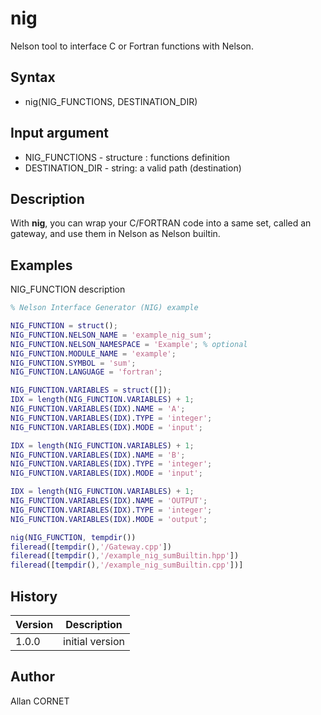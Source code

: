 

# nig

Nelson tool to interface C or Fortran functions with Nelson.

## Syntax

- nig(NIG_FUNCTIONS, DESTINATION_DIR)

## Input argument

 - NIG_FUNCTIONS - structure : functions definition
 - DESTINATION_DIR - string: a valid path (destination)

## Description


  <p>With <b>nig</b>, you can wrap your C/FORTRAN code into a same set, called an gateway, and use them in Nelson as Nelson builtin.</p>


## Examples

NIG_FUNCTION description
```matlab
% Nelson Interface Generator (NIG) example

NIG_FUNCTION = struct();
NIG_FUNCTION.NELSON_NAME = 'example_nig_sum';
NIG_FUNCTION.NELSON_NAMESPACE = 'Example'; % optional
NIG_FUNCTION.MODULE_NAME = 'example';
NIG_FUNCTION.SYMBOL = 'sum';
NIG_FUNCTION.LANGUAGE = 'fortran';

NIG_FUNCTION.VARIABLES = struct([]);
IDX = length(NIG_FUNCTION.VARIABLES) + 1;
NIG_FUNCTION.VARIABLES(IDX).NAME = 'A';
NIG_FUNCTION.VARIABLES(IDX).TYPE = 'integer';
NIG_FUNCTION.VARIABLES(IDX).MODE = 'input';

IDX = length(NIG_FUNCTION.VARIABLES) + 1;
NIG_FUNCTION.VARIABLES(IDX).NAME = 'B';
NIG_FUNCTION.VARIABLES(IDX).TYPE = 'integer';
NIG_FUNCTION.VARIABLES(IDX).MODE = 'input';

IDX = length(NIG_FUNCTION.VARIABLES) + 1;
NIG_FUNCTION.VARIABLES(IDX).NAME = 'OUTPUT';
NIG_FUNCTION.VARIABLES(IDX).TYPE = 'integer';
NIG_FUNCTION.VARIABLES(IDX).MODE = 'output';
```
```matlab
nig(NIG_FUNCTION, tempdir())
fileread([tempdir(),'/Gateway.cpp'])
fileread([tempdir(),'/example_nig_sumBuiltin.hpp'])
fileread([tempdir(),'/example_nig_sumBuiltin.cpp'])]
```

## History

|Version|Description|
|------|------|
|1.0.0|initial version|


## Author

Allan CORNET



